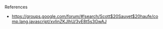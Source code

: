 References
- https://groups.google.com/forum/#!search/Scott$20Sauyet$20haufe/comp.lang.javascript/xvlinZKJlhU/3vE8t5s3GwAJ